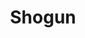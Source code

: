 ---
layout: place
title: "Shogun"
permalink: /texas/brenham/shogun.html
stateAbbr: TX
stateName: Texas
cityName: Brenham
seo:
  name: "Shogun"
  type: Restaurant
  links: null
description: "Shogun serves delicious sushi in Brenham, Texas. Try fresh Japanese dishes for a great dining experience. "
place_id: ChIJWVo8r8ypRoYRK2GAdwYoc8g
photos:
  - name: >-
      places/ChIJWVo8r8ypRoYRK2GAdwYoc8g/photos/AeeoHcIRgqK5k_87iy5dwReJU8vQMhasDlvNWrPxqfpSc3f4Koo6VI8Dm0f2HRZKt4LHD_qSpNdwdE_i2wvdREY8mjVPvHoAY_177Nf03KvL8dZB0rWgGXw1Kld_4icYy1Av09LKR9JIFYjVoyrAClwJScCdC-r6rt-rwOg0tXP6F_6MGb6NvrwThVJk6v9kQk5HYJxdjbKMKhiwNVC30cPdF5qwD18vLAYK5beSlMytKy2kFHSyIbSkoJqce8xa1UVucmE2Q8qG2JZeeKP4UiZDctaPL4wbmvky0Z0RzQ1iMSDWVw
    widthPx: 2048
    heightPx: 1536
    authorAttributions:
      - displayName: Shogun Japanese Grill & Sushi Bar
        uri: https://maps.google.com/maps/contrib/116112783000833505645
        photoUri: >-
          https://lh3.googleusercontent.com/a-/ALV-UjVgP-gBhAtnONUeRqtL1dMOfdH_OujRT1KMq_-371vv-UfzTS8=s100-p-k-no-mo
    flagContentUri: >-
      https://www.google.com/local/imagery/report/?cb_client=maps_api_places.places_api&image_key=!1e10!2sAF1QipP014WatFQ17zCcqFqCfx-i0HvRZbur2tCDFFWP&hl=en-US
    googleMapsUri: >-
      https://www.google.com/maps/place//data=!3m4!1e2!3m2!1sAF1QipP014WatFQ17zCcqFqCfx-i0HvRZbur2tCDFFWP!2e10!4m2!3m1!1s0x8646a9ccaf3c5a59:0xc87328067780612b
  - name: >-
      places/ChIJWVo8r8ypRoYRK2GAdwYoc8g/photos/AeeoHcIPe6UV4jFgeSC2Ou64adpmD7EKZ5M0Mf5JitZhY6gufvufScbUmrmBff6Ai8DnhgtdkAg1KJwCIlNz130M_qlj7gv9EXaZmQHeFqScCAY7cOE7qUY82fWyYhouSniaxxZEqSXd0UrxH5Vo6CoyH_ah-jaQW_bAcaNmupt2pwzuCd6pwdeZ_eCLTdyXTvRM8YJmTVfjeC7anxj5DG2N9EDpNXjF4JxogJ3RUh1SwOV5BJndXzGhCrUJNdvpEZHlphxfVOASU6WfjcHVEmr-0MZYcvMUM8SGx54Hk-B88fk_6NTsoJb2U70Fswr6lIzWnp8Ksj4pP28Ei8SfDhwTKsTrpFKNm4qzI-MsXYwoTCtLuz46ykSmgRBXO2IYMbxsuJHPzOEGsbrifC2QvHnyd7G4GzJJ03rqNnP9HF-gho_RsfDT
    widthPx: 3024
    heightPx: 4032
    authorAttributions:
      - displayName: Jentri Blake
        uri: https://maps.google.com/maps/contrib/107914717268650520820
        photoUri: >-
          https://lh3.googleusercontent.com/a/ACg8ocLyeHQR5WOQ_akh3e8lPp94JgKuhM01uBsHEX45UVlAxoxOtg=s100-p-k-no-mo
    flagContentUri: >-
      https://www.google.com/local/imagery/report/?cb_client=maps_api_places.places_api&image_key=!1e10!2sCIHM0ogKEICAgICzsuDX7AE&hl=en-US
    googleMapsUri: >-
      https://www.google.com/maps/place//data=!3m4!1e2!3m2!1sCIHM0ogKEICAgICzsuDX7AE!2e10!4m2!3m1!1s0x8646a9ccaf3c5a59:0xc87328067780612b
  - name: >-
      places/ChIJWVo8r8ypRoYRK2GAdwYoc8g/photos/AeeoHcKVFBCRQzjl13qrcTi6W1I4zdw23izfk7Crd9HWtTjYCe8AUQCwvtngySDmbrWzZGmxjmyjfNnmqlxo6ZuqgzY0xBCqCu4fYLe1cI71S5LLSqCY4yM5VUoBwEhMXpcrRx_q3S6gEDFXNPeqfXmN2zXbl2-mKfAoa3kzN2YxRqGpohpZ7BKZ529XI5MzSGmuX9pFmw4lUNInMhhhmdRWW_qpmdWRCWAgvtTOp4QdnOLy_NAC3PSDueyxjhOx2BtnOPlv7Ric_MXr_kFWlbMPnBLhTmzB7-IVItGnarOj50Pm0vsGHQEnBRAvU05cWT_FzOuBrtreZP7PXjkzosNzW7W3-iWC9k9yUSYeyaf6eS2vCh_cIgj7Y5Oj5wNtLbPju_Su9HQxydC0ekZ0svzM0VmCVCPYlvc4qcH4uBi2vKmIUg
    widthPx: 3024
    heightPx: 4032
    authorAttributions:
      - displayName: LAFOTODENATALIE
        uri: https://maps.google.com/maps/contrib/104781771379672420391
        photoUri: >-
          https://lh3.googleusercontent.com/a-/ALV-UjWiquLdytI7r1UlQHQVhXVA5CpCXbhIAjr32OAvIvq3Gemj-L4=s100-p-k-no-mo
    flagContentUri: >-
      https://www.google.com/local/imagery/report/?cb_client=maps_api_places.places_api&image_key=!1e10!2sCIHM0ogKEICAgIDhuc2bdA&hl=en-US
    googleMapsUri: >-
      https://www.google.com/maps/place//data=!3m4!1e2!3m2!1sCIHM0ogKEICAgIDhuc2bdA!2e10!4m2!3m1!1s0x8646a9ccaf3c5a59:0xc87328067780612b
  - name: >-
      places/ChIJWVo8r8ypRoYRK2GAdwYoc8g/photos/AeeoHcL7rjsgr-vVSTFVfyvcgyMG5pjw_I3q5eLqQMoGu1U4vM2ytbHLP7RrmSy1-2cQfc6POLA3FZfTZNhJT9j_1kZCuQ-ZtoAEYSYL-QFw8-cUqwVQwFA87rG8XXXF3-U2knNzPp7wH7gdMYbcaO7Yz_x_JyvrQndZn0UG_ggBkJF2AT2uBRp62muJAuxyxDUgl6NBJ_Gov7r4dz8CojK5ZYG468pabV8ijC2uTZ9Azh8gA4sw_ADXs1G3FvGi031DXLr52xfY26NIX9P8BR87e8jEA-lsI7cwyyLe7zY1_HpgSQ7zxmAFJ1RgB44y1kRUXvsi96Mmujy3tHfYrHb-bn4A8Yg0sRDttdZcuG90h-o8m66z5FlTM0RpzIcsedJoKWsI6D5TXL5UTSDug9w-Ws_cgytnkD_vGcNIdRcj_pmPoz4
    widthPx: 3024
    heightPx: 4032
    authorAttributions:
      - displayName: S Ruby
        uri: https://maps.google.com/maps/contrib/110065043868253387725
        photoUri: >-
          https://lh3.googleusercontent.com/a-/ALV-UjUPlAoneEOFRbzwYd9OwiVIAbDQCDhKKNY3rk2eC_k3Fp_OxSviYA=s100-p-k-no-mo
    flagContentUri: >-
      https://www.google.com/local/imagery/report/?cb_client=maps_api_places.places_api&image_key=!1e10!2sCIHM0ogKEICAgICmy--sgAE&hl=en-US
    googleMapsUri: >-
      https://www.google.com/maps/place//data=!3m4!1e2!3m2!1sCIHM0ogKEICAgICmy--sgAE!2e10!4m2!3m1!1s0x8646a9ccaf3c5a59:0xc87328067780612b
  - name: >-
      places/ChIJWVo8r8ypRoYRK2GAdwYoc8g/photos/AeeoHcJnGOAcNWqI9c1URirtMCRdq4xjcqAvbw32n6sCdEf950EltZSMntO6nucgNZPwSkuvdnVsYbVMJaRXcvTnnGAVDirQCWZVWK6j24V_Y50ijrKwUQHr7o4VWEpWIVUdWdSqahPfXBt1TOdq3dkJgAMmwfmhD71BPp8ry6KmXCRRIaBIiR2SsC7OD8o3H8S83tYZoBYzc_pYkgHr4dUchlMu11s8EgrKSXZIDQYdvuPheKRr_7yi2ZaGCC_363dpwPl_qoVfnMRU5sLAu17zyWuLvA5fZUAQtv7mzI8Tbhh5Y23sU_fgL6Bka64IdSqVP7ORcjqDhUinGUw-LM2CJhxJIPEzr4budHPQHDeo8JQyMkVct6cYnC4lhhyGcScb1fVaIBxF-q-tHsNwrW6xF7wGRLDPilFFFr28tyB24tWczZA
    widthPx: 4032
    heightPx: 3024
    authorAttributions:
      - displayName: Amanda Neese
        uri: https://maps.google.com/maps/contrib/116462124790952928468
        photoUri: >-
          https://lh3.googleusercontent.com/a-/ALV-UjVShCjZ-HR7epnI_ru-ySWmPwATC3NVLzm3kf8E_gxyvDp0M_fv=s100-p-k-no-mo
    flagContentUri: >-
      https://www.google.com/local/imagery/report/?cb_client=maps_api_places.places_api&image_key=!1e10!2sCIHM0ogKEICAgIDM9uWl2AE&hl=en-US
    googleMapsUri: >-
      https://www.google.com/maps/place//data=!3m4!1e2!3m2!1sCIHM0ogKEICAgIDM9uWl2AE!2e10!4m2!3m1!1s0x8646a9ccaf3c5a59:0xc87328067780612b
  - name: >-
      places/ChIJWVo8r8ypRoYRK2GAdwYoc8g/photos/AeeoHcLwAuG8tfCeLFrN24O7aHE_tMJ-Z_NCzKHpjXSxezXYkPkznnIb5h7hJjn3neEiKfVMe6o1_XB47s1Tw0DZ4rmgZ8DXOuI2rfGbRt-XrXUU4J_fyBKGtuwpJMazfDnmC_ErRY6sX_FKf5UiURV_tqTFAge8qrTNcRKt4e1aSPiMpnHory248qSa-KwUzxoJdUgX8OFoTD77Pk8253kSJqWGk8_xN-dDcX6UBq6jdq5rEzv6WRZMYLup8xgl5i9PvgEZCqBUJjHMU8MwAouxVN77Xsnju1LumWIARvrx22bEazNeX_Jf7JgUTHjrOvT5H8eFxke9HlJ94YuZf1DE1MaZVUPvyk8-o_pHeBNKrWfzk4ReM6bRO3DF-rmh5GxSDWi8Sz0u6hBzkIOuEATu-B0j47NcZnRgTDDx8Rs_-ec
    widthPx: 3024
    heightPx: 4032
    authorAttributions:
      - displayName: LAFOTODENATALIE
        uri: https://maps.google.com/maps/contrib/104781771379672420391
        photoUri: >-
          https://lh3.googleusercontent.com/a-/ALV-UjWiquLdytI7r1UlQHQVhXVA5CpCXbhIAjr32OAvIvq3Gemj-L4=s100-p-k-no-mo
    flagContentUri: >-
      https://www.google.com/local/imagery/report/?cb_client=maps_api_places.places_api&image_key=!1e10!2sCIHM0ogKEICAgIDhuc2bVA&hl=en-US
    googleMapsUri: >-
      https://www.google.com/maps/place//data=!3m4!1e2!3m2!1sCIHM0ogKEICAgIDhuc2bVA!2e10!4m2!3m1!1s0x8646a9ccaf3c5a59:0xc87328067780612b
  - name: >-
      places/ChIJWVo8r8ypRoYRK2GAdwYoc8g/photos/AeeoHcJhkDRhcTks1eqCVMO5sIxK9eQKkQIq0FCtM5RP0vnN7TcIBgUmqjBAEL0jJ9rrKJEiPwN_XSUUXcgddt_2SL6qXLvqrTFQvOjHjJsdeclry5Zsush7eK29j8Yg9Sm7S7slnSJkxn-0ml1WPUiKwXI_4CDk9Zxk2U_sUhH7bddu9LzHaCigO8fZ7ez8pnZulkzuQ35j-XypbUx-HO_Czj0s_YwHWqGlicC1n0BEWvoIWgQbRFo1i5wPde7lbrst4uKkm327btOhT-1g3ezj57f3HVNRIKhumd3i10Gu0E3_JBZ-pO2C-IfCmQ9kjHIX7i9iuURpA5LhcH1VYRybkb47OgWuF_agp5Zw-SET8c4lkC4OWyP4YlvMZpGhGnoPfIxiGJyJGQn5vJTudNqCecjzLEYk01o-1xLWIsqR5oIy1w
    widthPx: 2268
    heightPx: 4032
    authorAttributions:
      - displayName: HI FPV
        uri: https://maps.google.com/maps/contrib/100337173763981654771
        photoUri: >-
          https://lh3.googleusercontent.com/a-/ALV-UjX1yj4C4MxSxa6GrPojTSeFPbCIdYFogSl7z-U_iXZ4tpW_NTWzoQ=s100-p-k-no-mo
    flagContentUri: >-
      https://www.google.com/local/imagery/report/?cb_client=maps_api_places.places_api&image_key=!1e10!2sCIHM0ogKEICAgIDL2u76Yg&hl=en-US
    googleMapsUri: >-
      https://www.google.com/maps/place//data=!3m4!1e2!3m2!1sCIHM0ogKEICAgIDL2u76Yg!2e10!4m2!3m1!1s0x8646a9ccaf3c5a59:0xc87328067780612b
  - name: >-
      places/ChIJWVo8r8ypRoYRK2GAdwYoc8g/photos/AeeoHcICEVaTt5XDvKd2fuTWMAoeo_-pqn9Kph7yK6s-D0EfoqX8jxc8qUxLbKPBZcirtRTsdV89caIRZcaqywwL2AF0JGZ9VcFh8ILBa-tccue3r-Bh7FoDqdGr1V6BvvsPA_Z06GRF_Lkr_QEjkbiKH0ioEuuusj8lkzwCZrpcNmLv-T8yHNvY_y_WZQP_WC8MynTa_n5vRW4nKE5iPx-Eiaos40xZZ5i7BegYcdTGB0Ek5LcTgI_AelCrtfZJSlbnhgsGUHhnFFNG5a3tjMLoOvaXHJEYg1ewEsA0XUZsSDXlWfBhV-KHkrPGflrWHwg4cq_0ae9hYVtIcSGFgLrGE72A1ftmnk3z7CZqJ52VXcsXx6_bl8ARQmjgrZlh2BGL8TwsjZZMqFgje2z10dEwNMMI_WnU387AD31CZiyVLfNKRA
    widthPx: 4032
    heightPx: 3024
    authorAttributions:
      - displayName: Mindy Chesson
        uri: https://maps.google.com/maps/contrib/106185075767156049140
        photoUri: >-
          https://lh3.googleusercontent.com/a/ACg8ocK2J_IGyDhPMP-Q1HKE-m75YuQ4DAdWQa9y-Co71tHOWVGr2A=s100-p-k-no-mo
    flagContentUri: >-
      https://www.google.com/local/imagery/report/?cb_client=maps_api_places.places_api&image_key=!1e10!2sCIHM0ogKEICAgICugpyFfw&hl=en-US
    googleMapsUri: >-
      https://www.google.com/maps/place//data=!3m4!1e2!3m2!1sCIHM0ogKEICAgICugpyFfw!2e10!4m2!3m1!1s0x8646a9ccaf3c5a59:0xc87328067780612b
  - name: >-
      places/ChIJWVo8r8ypRoYRK2GAdwYoc8g/photos/AeeoHcIZFxE-Nl9SMZ4opVkf1PMrS86aar78ndX5TN_fVLwXTesJgRxGZJ4fNxOonjiPxQYfzxOMlQlf7m3RTUKaSYzY7a6MESb-B7gOt_UOc1B3g7JVZIxw9b4uFDVdUYeyaKIggQD2CTxuQiCrxq69lJDyGAWYrW8nhtTUTA1vS15VzeH3hif6WPxJN4aoSW2Bl4X-zM33VELXcuPj9kn25zKX6TLgGxMWqQndSVBcrY7P-olEyMjSvptyZ-5Roj_my_Z0A4XjUmdyd2eiKDjhX5_ZDm5EEaL0Mw7ZKyYF1ywKlbBlNIvLvzyWriyWlJ0kgFIbBtjzx4ecp46b4VEOo6fWSAAaIVF_Kp0rE1Ym-tgP0z-Ad2u6kYGmL-6b7JdLoMmVPZzxvtsEdQzjUstd-evoFoY_p6zMvX5Nu-nA1NGiMo5m
    widthPx: 4032
    heightPx: 3024
    authorAttributions:
      - displayName: Amanda Neese
        uri: https://maps.google.com/maps/contrib/116462124790952928468
        photoUri: >-
          https://lh3.googleusercontent.com/a-/ALV-UjVShCjZ-HR7epnI_ru-ySWmPwATC3NVLzm3kf8E_gxyvDp0M_fv=s100-p-k-no-mo
    flagContentUri: >-
      https://www.google.com/local/imagery/report/?cb_client=maps_api_places.places_api&image_key=!1e10!2sCIHM0ogKEICAgIDM9uX5kgE&hl=en-US
    googleMapsUri: >-
      https://www.google.com/maps/place//data=!3m4!1e2!3m2!1sCIHM0ogKEICAgIDM9uX5kgE!2e10!4m2!3m1!1s0x8646a9ccaf3c5a59:0xc87328067780612b
  - name: >-
      places/ChIJWVo8r8ypRoYRK2GAdwYoc8g/photos/AeeoHcJMX9_D3FKKQQ8EV6CDUzmliw1xIgE4j1dm6YAhlc-W7rddaUx0Bcl5kScsSkSIP7GlDyIMbdVyQ2_wVqJjM5oIwb7luHq3MH0As6tE4e1UFykiKCzyu8OR4DxWHpGCo-yacH0b88pA2f3J7gJL0Td92gonDYwx56tVIXoWcmXbJkQtHFEwJ9oF4PKMk6cHqDOF0fSLMD8ANqQswblSC3bR09Qg4pvUxw8oar006eLXD3GfpT7Xd0uAfXQkHQS92S5dh9NdWc6HLW-ra78w1tKs9_F2BvytGBd5wUNYFMu0UQEbHRYrp3qOUsU7aiH6sjLt741_3R4F52paKB2XLlgrqHsfCBBMW-5EfmPlCoQjLxpiA0WCrn0tXvFFs7ItUg70ztZ4qj37fDnPhJWro3MWs15MRV38uaZhx78EPueh0w
    widthPx: 960
    heightPx: 1280
    authorAttributions:
      - displayName: yibing hou
        uri: https://maps.google.com/maps/contrib/104182732616646243816
        photoUri: >-
          https://lh3.googleusercontent.com/a/ACg8ocIFVqiVg8oqX7n2D4agT8E3qriT5UR9fxHu-M4VdVH-egwdAg=s100-p-k-no-mo
    flagContentUri: >-
      https://www.google.com/local/imagery/report/?cb_client=maps_api_places.places_api&image_key=!1e10!2sCIHM0ogKEICAgID4ot-7CQ&hl=en-US
    googleMapsUri: >-
      https://www.google.com/maps/place//data=!3m4!1e2!3m2!1sCIHM0ogKEICAgID4ot-7CQ!2e10!4m2!3m1!1s0x8646a9ccaf3c5a59:0xc87328067780612b
address: 105 Hwy 290 E, Brenham, TX 77833, USA
street: 105 Hwy 290 E
city: Brenham
state: TX
zip: '77833'
country: USA
neighborhood: null
latitude: '30.141443'
longitude: '-96.392198'
accessibility_options:
  wheelchairAccessibleParking: true
  wheelchairAccessibleEntrance: true
  wheelchairAccessibleRestroom: true
  wheelchairAccessibleSeating: true
business_status: OPERATIONAL
name: Shogun
google_maps_links:
  directionsUri: >-
    https://www.google.com/maps/dir//''/data=!4m7!4m6!1m1!4e2!1m2!1m1!1s0x8646a9ccaf3c5a59:0xc87328067780612b!3e0
  placeUri: https://maps.google.com/?cid=14443932438147129643
  writeAReviewUri: >-
    https://www.google.com/maps/place//data=!4m3!3m2!1s0x8646a9ccaf3c5a59:0xc87328067780612b!12e1
  reviewsUri: >-
    https://www.google.com/maps/place//data=!4m4!3m3!1s0x8646a9ccaf3c5a59:0xc87328067780612b!9m1!1b1
  photosUri: >-
    https://www.google.com/maps/place//data=!4m3!3m2!1s0x8646a9ccaf3c5a59:0xc87328067780612b!10e5
primary_type: Japanese Restaurant
opening_hours:
  regular: null
  current: null
secondary_opening_hours:
  regular:
    weekdayDescriptions: null
    type: null
  current:
    weekdayDescriptions: null
    type: null
phone: null
price_level: null
price_range: null
rating: null
rating_count: 0
website: null
reviews: null
parking_options: null
payment_options: null
allow_dogs: null
curbside_pickup: null
delivery: null
dine_in: null
good_for_children: null
good_for_groups: null
good_for_sports: null
live_music: null
menu_for_children: null
outdoor_seating: null
reservable: null
restroom: null
serves_beer: null
serves_breakfast: null
serves_brunch: null
serves_cocktails: null
serves_coffee: null
serves_dinner: null
serves_dessert: null
serves_lunch: null
serves_vegetarian_food: null
serves_wine: null
takeout: null
update_category: essentials
summary: null

---